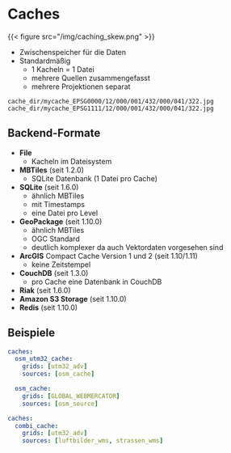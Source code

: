 # Caches

{{< figure src="/img/caching_skew.png" >}}

- Zwischenspeicher für die Daten
- Standardmäßig
    - 1 Kacheln = 1 Datei
    - mehrere Quellen zusammengefasst
    - mehrere Projektionen separat

```
cache_dir/mycache_EPSG0000/12/000/001/432/000/041/322.jpg
cache_dir/mycache_EPSG1111/12/000/001/432/000/041/322.jpg
```
## Backend-Formate
- __File__
    - Kacheln im Dateisystem
- __MBTiles__ (seit 1.2.0)
    - SQLite Datenbank (1 Datei pro Cache)
- __SQLite__ (seit 1.6.0)
    - ähnlich MBTiles
    - mit Timestamps
    - eine Datei pro Level
- __GeoPackage__ (seit 1.10.0)
    - ähnlich MBTiles
    - OGC Standard 
    - deutlich komplexer da auch Vektordaten vorgesehen sind
- __ArcGIS__ Compact Cache Version 1 und 2 (seit 1.10/1.11)
    - keine Zeitstempel
- __CouchDB__ (seit 1.3.0)
    - pro Cache eine Datenbank in CouchDB
- __Riak__ (seit 1.6.0)
- __Amazon S3 Storage__ (seit 1.10.0)
- __Redis__ (seit 1.10.0)

## Beispiele

```yaml
caches:
  osm_utm32_cache:
    grids: [utm32_adv]
    sources: [osm_cache]

  osm_cache:
    grids: [GLOBAL_WEBMERCATOR]
    sources: [osm_source]
```

```yaml
caches:
  combi_cache:
    grids: [utm32_adv]
    sources: [luftbilder_wms, strassen_wms]
```
